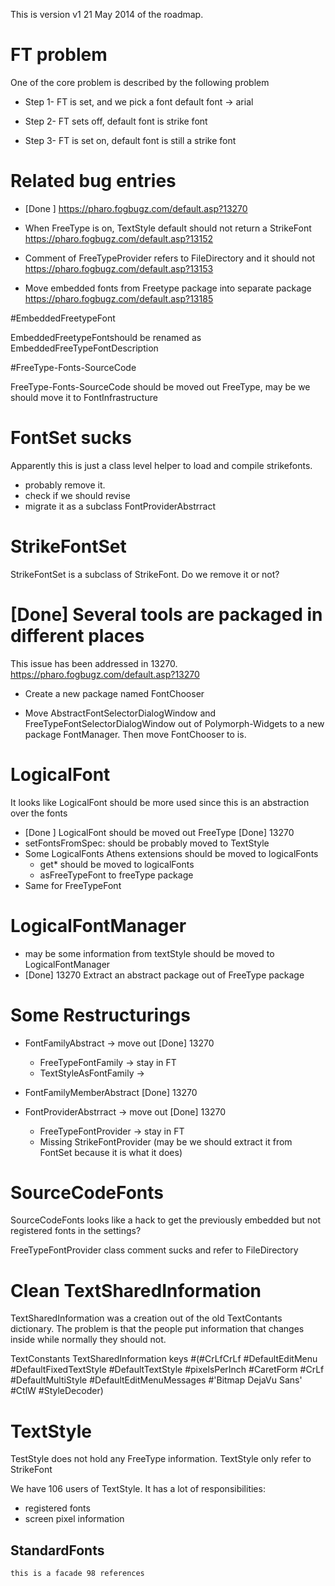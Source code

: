 This is version v1 21 May 2014 of the roadmap.


# FT problem
One of the core problem is described by the following problem

   * Step 1- FT is set, and we pick a font default font -> arial

   * Step 2- FT sets off, default font is strike font

   * Step 3- FT is set on, default font is still a strike font
	

# Related bug entries

  *  [Done ] https://pharo.fogbugz.com/default.asp?13270

  * When FreeType is on, TextStyle default should not return a StrikeFont
	https://pharo.fogbugz.com/default.asp?13152

  * Comment of FreeTypeProvider refers to FileDirectory and it should not 
	https://pharo.fogbugz.com/default.asp?13153

  * Move embedded fonts from Freetype package into separate package
	https://pharo.fogbugz.com/default.asp?13185


#EmbeddedFreetypeFont

EmbeddedFreetypeFontshould be renamed as EmbeddedFreeTypeFontDescription

#FreeType-Fonts-SourceCode

FreeType-Fonts-SourceCode should be moved out FreeType,	may be we should move it to FontInfrastructure

# FontSet sucks

Apparently this is just a class level helper to load and compile strikefonts.

  * probably remove it. 
  * check if we should revise
  * migrate it as a subclass FontProviderAbstrract
	

# StrikeFontSet 

StrikeFontSet is a subclass of StrikeFont. Do we remove it or not?
		

# [Done] Several tools are packaged in different places 		
This issue has been addressed in 13270. https://pharo.fogbugz.com/default.asp?13270
	
  * Create a new package named FontChooser
	
  * Move AbstractFontSelectorDialogWindow and FreeTypeFontSelectorDialogWindow out of Polymorph-Widgets to a new package FontManager. Then move FontChooser to is.
	

# LogicalFont

It looks like LogicalFont should be more used since this is an abstraction over the fonts

  * [Done ] LogicalFont should be moved out FreeType 			[Done] 13270
  * setFontsFromSpec: should be probably moved to TextStyle
  * Some LogicalFonts Athens extensions should be moved to logicalFonts 
    * get* should be moved to logicalFonts
    * asFreeTypeFont to freeType package
  * Same for FreeTypeFont
	
	
# LogicalFontManager

  * may be some information from textStyle should be moved to LogicalFontManager        	
  * [Done] 13270 Extract an abstract package out of FreeType package

# Some Restructurings

  * FontFamilyAbstract    -> move out        [Done] 13270
    *	FreeTypeFontFamily -> stay in FT
    *	TextStyleAsFontFamily ->
	
  * FontFamilyMemberAbstract                   [Done] 13270

  * FontProviderAbstrract -> move out       [Done] 13270
     *	FreeTypeFontProvider -> stay in FT
     * Missing StrikeFontProvider (may be we should extract it from FontSet because it is what it does)
			

	
# SourceCodeFonts 

SourceCodeFonts	looks like a hack to get the previously embedded but not registered fonts in the settings?
	
FreeTypeFontProvider class comment sucks and refer to FileDirectory
	
	
# Clean TextSharedInformation

TextSharedInformation was a creation out of the old TextContants dictionary.
The problem is that the people put information that changes inside while normally they should not.
	
TextConstants TextSharedInformation keys 
	#(#CrLfCrLf #DefaultEditMenu #DefaultFixedTextStyle #DefaultTextStyle #pixelsPerInch #CaretForm #CrLf #DefaultMultiStyle #DefaultEditMenuMessages #'Bitmap DejaVu Sans' #CtlW #StyleDecoder)	
	
	
	
# TextStyle	
TestStyle does not hold any FreeType information. TextStyle only refer to StrikeFont
	
We have 106 users of TextStyle. It has a lot of responsibilities:
  * registered fonts
  * screen pixel information
	
	
StandardFonts
--------------------
	this is a facade 98 references
